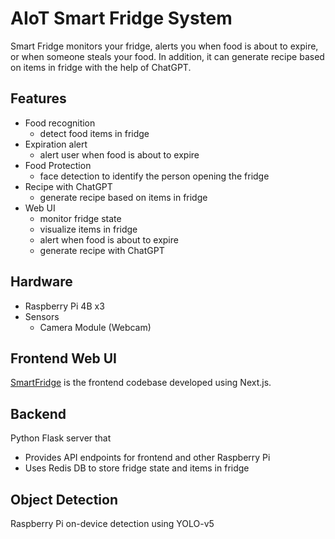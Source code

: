 # AIoT Smart Fridge System
Smart Fridge monitors your fridge, alerts you when food is about to expire, or when someone steals your food. 
In addition, it can generate recipe based on items in fridge with the help of ChatGPT.

## Features

- Food recognition
  - detect food items in fridge
- Expiration alert
  - alert user when food is about to expire
- Food Protection
  - face detection to identify the person opening the fridge
- Recipe with ChatGPT
  - generate recipe based on items in fridge
- Web UI
  - monitor fridge state
  - visualize items in fridge
  - alert when food is about to expire
  - generate recipe with ChatGPT


## Hardware
- Raspberry Pi 4B x3
- Sensors
  - Camera Module (Webcam)

## Frontend Web UI
[SmartFridge](https://github.com/ANITA-0604/SmartFridge) is the frontend codebase developed using Next.js.

## Backend
Python Flask server that
- Provides API endpoints for frontend and other Raspberry Pi
- Uses Redis DB to store fridge state and items in fridge

## Object Detection
Raspberry Pi on-device detection using YOLO-v5

